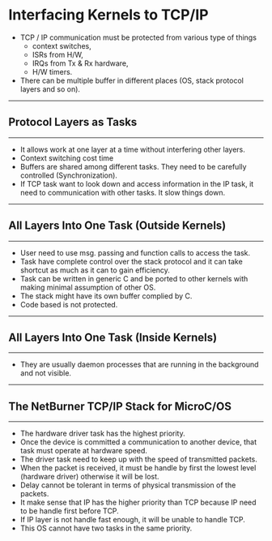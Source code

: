 # Interfacing Kernels to TCP/IP

- TCP / IP communication must be protected from various type of things
  - context switches,
  - ISRs from H/W,
  - IRQs from Tx & Rx hardware,
  - H/W timers.
- There can be multiple buffer in different places (OS, stack protocol layers and so on).

------

## Protocol Layers as Tasks

------

- It allows work at one layer at a time without interfering other layers.
- Context switching cost time
- Buffers are shared among different tasks. They need to be carefully controlled (Synchronization).
- If TCP task want to look down and access information in the IP task, it need to communication with other tasks. It slow things down.

------

## All Layers Into One Task (Outside Kernels)

------

- User need to use msg. passing and function calls to access the task.
- Task have complete control over the stack protocol and it can take shortcut as much as it can to gain efficiency.
- Task can be written in generic C and be ported to other kernels with making minimal assumption of other OS. 
- The stack might have its own buffer complied by C.
- Code based is not protected.

------

## All Layers Into One Task (Inside Kernels)

------

- They are usually daemon processes that are running in the background and not visible.

------

## The NetBurner TCP/IP Stack for MicroC/OS

------

- The hardware driver task has the highest priority.
- Once the device is committed a communication to another device, that task must operate at hardware speed.
- The driver task need to keep up with the speed of transmitted packets.
- When the packet is received, it must be handle by first the lowest level (hardware driver) otherwise it will be lost.
- Delay cannot be tolerant in terms of physical transmission of the packets.
- It make sense that IP has the higher priority than TCP because IP need to be handle first before TCP.
- If IP layer is not handle fast enough, it will be unable to handle TCP.
- This OS cannot have two tasks in the same priority.